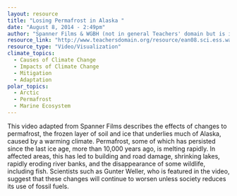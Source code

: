 ```yaml
---
layout: resource
title: "Losing Permafrost in Alaska "
date: "August 8, 2014 - 2:49pm"
author: "Spanner Films & WGBH (not in general Teachers' domain but is in Alaskan Native page)"
resource_link: "http://www.teachersdomain.org/resource/ean08.sci.ess.watcyc.bakedalaska/"
resource_type: "Video/Visualization"
climate_topics:
  - Causes of Climate Change
  - Impacts of Climate Change
  - Mitigation
  - Adaptation
polar_topics:
  - Arctic
  - Permafrost
  - Marine Ecosystem
---
```


This video adapted from Spanner Films describes the effects of changes to permafrost, the frozen layer of soil and ice that underlies much of Alaska, caused by a warming climate. Permafrost, some of which has persisted since the last ice age, more than 10,000 years ago, is melting rapidly. In affected areas, this has led to building and road damage, shrinking lakes, rapidly eroding river banks, and the disappearance of some wildlife, including fish. Scientists such as Gunter Weller, who is featured in the video, suggest that these changes will continue to worsen unless society reduces its use of fossil fuels.
